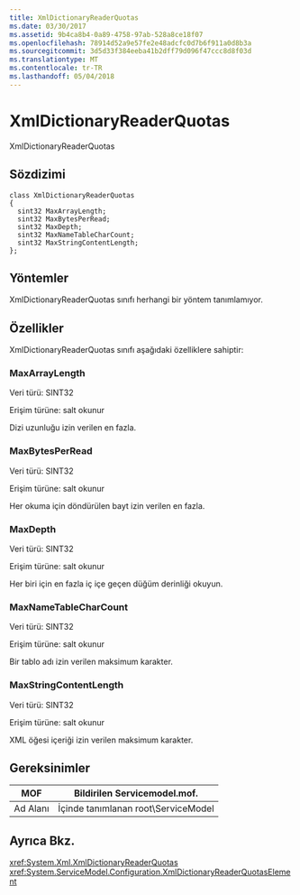 ```yaml
---
title: XmlDictionaryReaderQuotas
ms.date: 03/30/2017
ms.assetid: 9b4ca8b4-0a89-4758-97ab-528a8ce18f07
ms.openlocfilehash: 78914d52a9e57fe2e48adcfc0d7b6f911a0d8b3a
ms.sourcegitcommit: 3d5d33f384eeba41b2dff79d096f47ccc8d8f03d
ms.translationtype: MT
ms.contentlocale: tr-TR
ms.lasthandoff: 05/04/2018
---
```

# <a name="xmldictionaryreaderquotas"></a>XmlDictionaryReaderQuotas
XmlDictionaryReaderQuotas  
  
## <a name="syntax"></a>Sözdizimi  
  
```  
class XmlDictionaryReaderQuotas  
{  
  sint32 MaxArrayLength;  
  sint32 MaxBytesPerRead;  
  sint32 MaxDepth;  
  sint32 MaxNameTableCharCount;  
  sint32 MaxStringContentLength;  
};  
```  
  
## <a name="methods"></a>Yöntemler  
 XmlDictionaryReaderQuotas sınıfı herhangi bir yöntem tanımlamıyor.  
  
## <a name="properties"></a>Özellikler  
 XmlDictionaryReaderQuotas sınıfı aşağıdaki özelliklere sahiptir:  
  
### <a name="maxarraylength"></a>MaxArrayLength  
 Veri türü: SINT32  
  
 Erişim türüne: salt okunur  
  
 Dizi uzunluğu izin verilen en fazla.  
  
### <a name="maxbytesperread"></a>MaxBytesPerRead  
 Veri türü: SINT32  
  
 Erişim türüne: salt okunur  
  
 Her okuma için döndürülen bayt izin verilen en fazla.  
  
### <a name="maxdepth"></a>MaxDepth  
 Veri türü: SINT32  
  
 Erişim türüne: salt okunur  
  
 Her biri için en fazla iç içe geçen düğüm derinliği okuyun.  
  
### <a name="maxnametablecharcount"></a>MaxNameTableCharCount  
 Veri türü: SINT32  
  
 Erişim türüne: salt okunur  
  
 Bir tablo adı izin verilen maksimum karakter.  
  
### <a name="maxstringcontentlength"></a>MaxStringContentLength  
 Veri türü: SINT32  
  
 Erişim türüne: salt okunur  
  
 XML öğesi içeriği izin verilen maksimum karakter.  
  
## <a name="requirements"></a>Gereksinimler  
  
|MOF|Bildirilen Servicemodel.mof.|  
|---------|-----------------------------------|  
|Ad Alanı|İçinde tanımlanan root\ServiceModel|  
  
## <a name="see-also"></a>Ayrıca Bkz.  
 <xref:System.Xml.XmlDictionaryReaderQuotas>  
 <xref:System.ServiceModel.Configuration.XmlDictionaryReaderQuotasElement>
